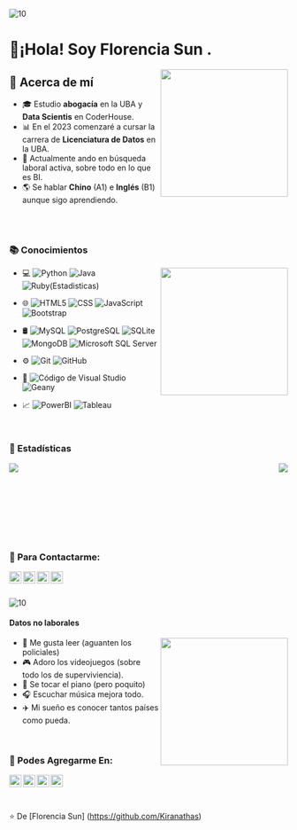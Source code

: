 

![10](https://user-images.githubusercontent.com/55170175/114474409-87dd6800-9bcc-11eb-9ca0-538bd30ae29b.png)


<h1> 👋¡Hola! Soy Florencia Sun . </h1>
<img align = 'right' src = "https://media.giphy.com/media/YPQ62IX4xd60xJDaBu/giphy.gif" width = "230">

<h2> 🌻 Acerca de mí </h2>

- 🎓 Estudio **abogacía** en la UBA y **Data Scientis** en CoderHouse.
- 📊 En el 2023 comenzaré a cursar la carrera de **Licenciatura de Datos** en la UBA.
- 💼 Actualmente ando en búsqueda laboral activa, sobre todo en lo que es BI.
- 🌎 Se hablar **Chino** (A1) e **Inglés** (B1) aunque sigo aprendiendo.

<br/>
<br/>
<h3> 📚 Conocimientos </h3>

<img align = 'right' src = "https://media.giphy.com/media/Yr6KlhMdKRnM6CY40W/giphy.gif" width = "230">

<div>
  
- 💻 
  ![Python](https://img.shields.io/badge/-Python-333333?style=flat&logo=python) 
  ![Java](https://img.shields.io/badge/-Java-333333?style=flat&logo=Java&logoColor=007396)
  ![Ruby(Estadisticas)](https://img.shields.io/badge/-R-333333?style=flat&logo=R&logoColor=276DC3)
  
- 🌐 
  ![HTML5](https://img.shields.io/badge/-HTML5-333333?style=flat&logo=HTML5)
  ![CSS](https://img.shields.io/badge/-CSS-333333?style=flat&logo=CSS3&logoColor=1572B6)
  ![JavaScript](https://img.shields.io/badge/-JavaScript-333333?style=flat&logo=javascript)
  ![Bootstrap](https://img.shields.io/badge/-Bootstrap-333333?style=flat&logo=bootstrap&logoColor=563D7C)
  
- 🛢
  ![MySQL](https://img.shields.io/badge/-MySQL-333333?style=flat&logo=mysql)
  ![PostgreSQL](https://img.shields.io/badge/-PostgreSQL-333333?style=flat&logo=postgresql)
  ![SQLite](https://img.shields.io/badge/-SQLite-333333?style=flat&logo=sqlite)
  ![MongoDB](https://img.shields.io/badge/-MongoDB-333333?style=flat&logo=mongodb)
  ![Microsoft SQL Server](https://img.shields.io/badge/Microsoft_SQL_Server-333333?style=for-the-badge&logo=microsoft-sql-server&logoColor=yellow)
  
- ⚙️ 
  ![Git](https://img.shields.io/badge/-Git-333333?style=flat&logo=git)
  ![GitHub](https://img.shields.io/badge/-GitHub-333333?style=flat&logo=github)
  
- 🔧 
  ![Código de Visual Studio](https://img.shields.io/badge/-Visual%20Studio%20Code-333333?style=flat&logo=visual-studio-code&logoColor=007ACC)
  ![Geany](https://img.shields.io/badge/-Geany-333333?style=flat&logo=geany)
  
- 📈 
  ![PowerBI](https://img.shields.io/badge/-PowerBI-333333?style=flat&logo=PowerBI)
  ![Tableau](https://img.shields.io/badge/-Tableau-333333?style=flat&logo=Tableau)
</div>

<br/>
<h3> 🧮 Estadísticas </h3>

<a href="https://github.com/kiranathas/convoychat" >
  <img align="left" src="https://github-readme-stats.vercel.app/api/top-langs/?username=kiranathas&layout=compact=true&theme=gotham" />
</a>
<a href="https://github.com/kiranathas/convoychat">
  <img align="right" src="https://github-readme-stats.vercel.app/api?username=kiranathas&show_icons=true&theme=gotham" />
</a>


<br/>
<br/>
<br/>
<br/>
<br/>
<br/>
<br/>
<br/>


<h3> 📲 Para Contactarme:  </h3>

<p>
  <a href="https://br.linkedin.com/in/florencia-sun">
    <img align="left" alt="Florencia Sun's LinkdeIn" width="22px" src="https://cdn.jsdelivr.net/npm/simple-icons@3.5.0/icons/linkedin.svg" />
  </a>
  <a href="mailto:sunflorencia98@gmail.com">
    <img align="left" alt="GMail" width="22px" src="https://cdn.jsdelivr.net/npm/simple-icons@3.5.0/icons/gmail.svg" />
  </a>
  <a href="https://www.hackerrank.com/fsun1998?hr_r=1">
    <img align="left"  alt="HackerRank Profile" width="22px" src="https://cdn.jsdelivr.net/npm/simple-icons@3.5.0/icons/hackerrank.svg"  />
  </a>
  <a href="https://api.whatsapp.com/send?phone=541157668937">
    <img align="left"  alt="WhatsApp" width="22px" src="https://cdn.jsdelivr.net/npm/simple-icons@3.5.0/icons/whatsapp.svg"  />
  </a>
</p>
<br/>
<br/>

![10](https://user-images.githubusercontent.com/55170175/114474409-87dd6800-9bcc-11eb-9ca0-538bd30ae29b.png)


<h4> Datos no laborales </h4>

<img align = 'right' src = "https://media.giphy.com/media/5b0kImM7p9fZzc361N/giphy.gif" width = "230">

- 📖 Me gusta leer (aguanten los policiales)
- 🎮 Adoro los videojuegos (sobre todo los de superviviencia).
- 🎹 Se tocar el piano (pero poquito)
- 🎧 Escuchar música mejora todo.
- ✈️ Mi sueño es conocer tantos países como pueda.
<br/>

<h3> 📱 Podes Agregarme En: </h3>

<p>
 <a href="https://www.instagram.com/kiranathas/?hl=es-la">
    <img align="left" alt="Florencia Sun's Instagram" width="22px" src="https://cdn.jsdelivr.net/npm/simple-icons@3.5.0/icons/instagram.svg" />
  </a>
  <a href="https://twitter.com/kiranathas">
    <img align="left" alt="Florencia Sun's Twitter" width="22px" src="https://cdn.jsdelivr.net/npm/simple-icons@3.5.0/icons/twitter.svg" />
  </a>
 <a href="https://steamcommunity.com/profiles/kiranathas/">
    <img align="left" alt="Florencia Sun's Steam" width="22px" src="https://cdn.jsdelivr.net/npm/simple-icons@3.5.0/icons/steam.svg" />
  </a>
  <a href="https://discord.com/channels/@kiranathas/">
    <img align="left" alt="Florencia Sun's Discord" width="22px" src="https://cdn.jsdelivr.net/npm/simple-icons@3.5.0/icons/discord.svg" />
  </a>
</p>


<br/>
<br/>
<br/>

⭐️ De [Florencia Sun] (https://github.com/Kiranathas)
